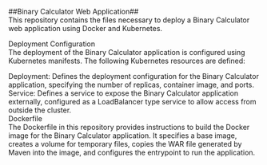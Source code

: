 ##Binary Calculator Web Application##<br>
This repository contains the files necessary to deploy a Binary Calculator web application using Docker and Kubernetes.<br>

Deployment Configuration<br>
The deployment of the Binary Calculator application is configured using Kubernetes manifests. The following Kubernetes resources are defined:<br>

Deployment: Defines the deployment configuration for the Binary Calculator application, specifying the number of replicas, container image, and ports.<br>
Service: Defines a service to expose the Binary Calculator application externally, configured as a LoadBalancer type service to allow access from outside the cluster.<br>
Dockerfile<br>
The Dockerfile in this repository provides instructions to build the Docker image for the Binary Calculator application. It specifies a base image, creates a volume for temporary files, copies the WAR file generated by Maven into the image, and configures the entrypoint to run the application.
